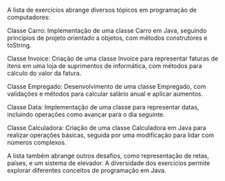 A lista de exercícios abrange diversos tópicos em programação de computadores:

Classe Carro: Implementação de uma classe Carro em Java, seguindo princípios de projeto orientado a objetos, com métodos construtores e toString.

Classe Invoice: Criação de uma classe Invoice para representar faturas de itens em uma loja de suprimentos de informática, com métodos para cálculo do valor da fatura.

Classe Empregado: Desenvolvimento de uma classe Empregado, com validações e métodos para calcular salário anual e aplicar aumentos.

Classe Data: Implementação de uma classe para representar datas, incluindo operações como avançar para o dia seguinte.

Classe Calculadora: Criação de uma classe Calculadora em Java para realizar operações básicas, seguida por uma modificação para lidar com números complexos.

A lista também abrange outros desafios, como representação de retas, países, e um sistema de elevador. A diversidade dos exercícios permite explorar diferentes conceitos de programação em Java.